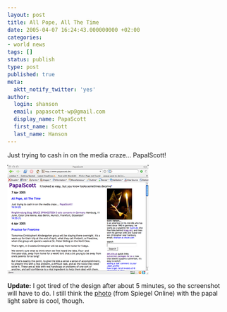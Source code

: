 ```yaml
---
layout: post
title: All Pope, All The Time
date: 2005-04-07 16:24:43.000000000 +02:00
categories:
- world news
tags: []
status: publish
type: post
published: true
meta:
  aktt_notify_twitter: 'yes'
author:
  login: shanson
  email: papascott-wp@gmail.com
  display_name: PapaScott
  first_name: Scott
  last_name: Hanson
---
```

<p>Just trying to cash in on the media craze... PapalScott!</p>
<p><a href="/fotos/papalscott_shot.php" onclick="window.open('https://www.papascott.de/fotos/papalscott_shot.php','popup','width=818,height=634,scrollbars=no,resizable=no,toolbar=no,directories=no,location=no,menubar=no,status=no,left=0,top=0'); return false"><img src="/wordpress/wp-content/uploads/2005/04/papalscott_shot-thumb.png" width="320" height="248" border="0" alt="papalscott" /></a></p>
<p><strong>Update:</strong> I got tired of the design after about 5 minutes, so the screenshot will have to do. I still think the <a href="http://www.spiegel.de/politik/ausland/0,1518,268142,00.html">photo</a> (from Spiegel Online) with the papal light sabre is cool, though.</p>
